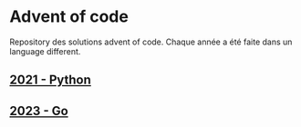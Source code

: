 # Advent of code
Repository des solutions advent of code. Chaque année a été faite dans un language different.

## [2021 - Python](2021%20-%20Python)

## [2023 - Go](2023%20-%20Go/README.md)
